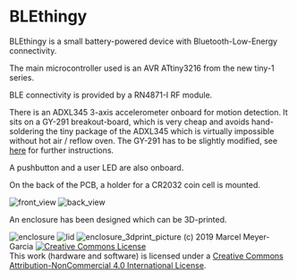 # BLEthingy
BLEthingy is a small battery-powered device with Bluetooth-Low-Energy connectivity.

The main microcontroller used is an AVR ATtiny3216 from the new tiny-1 series.

BLE connectivity is provided by a RN4871-I RF module.

There is an ADXL345 3-axis accelerometer onboard for motion detection. It sits on a GY-291 breakout-board, which is very cheap and avoids hand-soldering the tiny package of the ADXL345 which is virtually impossible without hot air / reflow oven. The GY-291 has to be slightly modified, see [here](https://github.com/MarcelMG/BLE_thingy/blob/master/hardware/GY-291_mod.md) for further instructions.

A pushbutton and a user LED are also onboard.

On the back of the PCB, a holder for a CR2032 coin cell is mounted.

![front_view](https://github.com/MarcelMG/BLE_thingy/raw/master/hardware/front_view.jpg)
![back_view](https://github.com/MarcelMG/BLE_thingy/raw/master/hardware/back_view.jpg)

An enclosure has been designed which can be 3D-printed.

![enclosure](https://raw.githubusercontent.com/MarcelMG/BLE_thingy/master/enclosure/enclosure.bmp)
![lid](https://raw.githubusercontent.com/MarcelMG/BLE_thingy/master/enclosure/lid.bmp)
![enclosure_3dprint_picture](https://raw.githubusercontent.com/MarcelMG/BLE_thingy/master/enclosure/enclosure_3dprint_picture.bmp)
(c) 2019 Marcel Meyer-Garcia
<a rel="license" href="http://creativecommons.org/licenses/by-nc/4.0/"><img alt="Creative Commons License" style="border-width:0" src="https://i.creativecommons.org/l/by-nc/4.0/88x31.png" /></a><br />This work (hardware and software) is licensed under a <a rel="license" href="http://creativecommons.org/licenses/by-nc/4.0/">Creative Commons Attribution-NonCommercial 4.0 International License</a>. 
